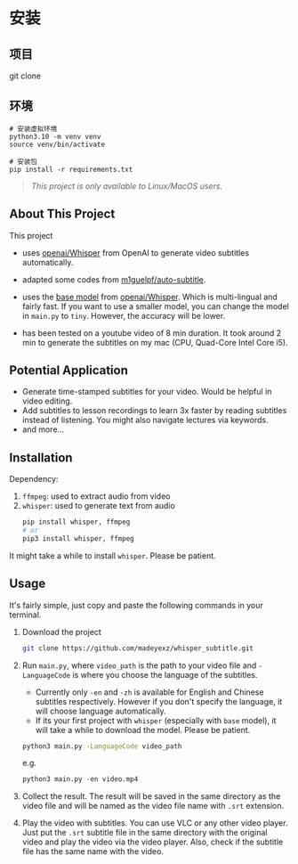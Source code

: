 # 安装
## 项目
git clone 
## 环境
```
# 安装虚拟环境
python3.10 -m venv venv
source venv/bin/activate

# 安装包
pip install -r requirements.txt
```




> *This project is only available to Linux/MacOS users.*

## About This Project 
This project
  
- uses [openai/Whisper](https://github.com/openai/whisper) from OpenAI to generate video subtitles automatically.

- adapted some codes from [m1guelpf/auto-subtitle](https://github.com/m1guelpf/auto-subtitle).
- uses the [base model](https://github.com/openai/whisper#available-models-and-languages) from [openai/Whisper](https://github.com/openai/whisper). Which is multi-lingual and fairly fast. If you want to use a smaller model, you can change the model in `main.py` to `tiny`. However, the accuracy will be lower.
- has been tested on a youtube video of 8 min duration. It took around 2 min to generate the subtitles on my mac (CPU, Quad-Core Intel Core i5).
## Potential Application
- Generate time-stamped subtitles for your video. Would be helpful in video editing.
- Add subtitles to lesson recordings to learn 3x faster by reading subtitles instead of listening. You might also navigate lectures via keywords.
- and more...
## Installation
Dependency:
1. `ffmpeg`: used to extract audio from video
2. `whisper`: used to generate text from audio
   ``` bash
   pip install whisper, ffmpeg
   # or
   pip3 install whisper, ffmpeg
   ```
It might take a while to install `whisper`. Please be patient.
## Usage
It's fairly simple, just copy and paste the following commands in your terminal.
1. Download the project
   ``` bash
   git clone https://github.com/madeyexz/whisper_subtitle.git
   ```
2. Run `main.py`, where `video_path` is the path to your video file and `-LanguageCode` is where you choose the language of the subtitles. 
   - Currently only `-en` and `-zh` is available for English and Chinese subtitles respectively. However if you don't specify the language, it will choose language automatically.
   - If its your first project with `whisper` (especially with `base` model), it will take a while to download the model. Please be patient.

   ``` zsh
   python3 main.py -LanguageCode video_path
   ```
   e.g. 
   ```python
   python3 main.py -en video.mp4
   ```
3. Collect the result. The result will be saved in the same directory as the video file and will be named as the video file name with `.srt` extension.
4. Play the video with subtitles. You can use VLC or any other video player. Just put the `.srt` subtitle file in the same directory with the original video and play the video via the video player. Also, check if the subtitle file has the same name with the video.






